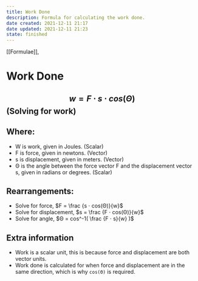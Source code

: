 ```yaml
---
title: Work Done
description: Formula for calculating the work done.
date created: 2021-12-11 21:17
date updated: 2021-12-11 21:23
state: finished
---
```


[[Formulae]],

# Work Done

## $$ w = F ⋅ s ⋅ cos(Θ) $$  (Solving for work)

## Where:

- W is work, given in Joules. (Scalar)
- F is force, given in newtons. (Vector)
- s is displacement, given in meters. (Vector)
- Θ is the angle between the force vector F and the displacement vector s, given in radians or degrees. (Scalar)

## Rearrangements:

- Solve for force, $F = \frac {s ⋅ cos(Θ)}{w}$
- Solve for displacement, $s = \frac {F ⋅ cos(Θ)}{w}$
- Solve for angle, $Θ = cos^-1( \frac {F ⋅ s}{w} )$

## Extra information

- Work is a scalar unit, this is because force and displacement are both vector units. 
- Work done is calculated for when force and displacement are in the same direction, which is why `cos(Θ)` is required.
